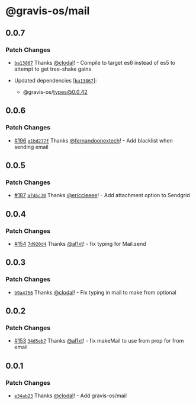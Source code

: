 # @gravis-os/mail

## 0.0.7

### Patch Changes

- [`ba13867`](https://github.com/gravis-os/gravis-os/commit/ba13867ea27da5ee5087f4530fe91a57bacc84ea) Thanks [@clodal](https://github.com/clodal)! - Compile to target es6 instead of es5 to attempt to get tree-shake gains

- Updated dependencies [[`ba13867`](https://github.com/gravis-os/gravis-os/commit/ba13867ea27da5ee5087f4530fe91a57bacc84ea)]:
  - @gravis-os/types@0.0.42

## 0.0.6

### Patch Changes

- [#196](https://github.com/gravis-os/gravis-os/pull/196) [`a1bd277f`](https://github.com/gravis-os/gravis-os/commit/a1bd277f2e147848edb12ecc64e7b6b7eb938a79) Thanks [@fernandoonextech](https://github.com/fernandoonextech)! - Add blacklist when sending email

## 0.0.5

### Patch Changes

- [#187](https://github.com/gravis-os/gravis-os/pull/187) [`a746c30`](https://github.com/gravis-os/gravis-os/commit/a746c304dac9313128946bf65d2cf0f565df1887) Thanks [@ericcleeee](https://github.com/ericcleeee)! - Add attachment option to Sendgrid

## 0.0.4

### Patch Changes

- [#154](https://github.com/gravis-os/gravis-os/pull/154) [`7d920d4`](https://github.com/gravis-os/gravis-os/commit/7d920d4ba22ee9e4be6e8bd29824985c31904bdd) Thanks [@al1xt](https://github.com/al1xt)! - fix typing for Mail.send

## 0.0.3

### Patch Changes

- [`b9a4756`](https://github.com/gravis-os/gravis-os/commit/b9a4756061e29cfad877992dfeec916117737253) Thanks [@clodal](https://github.com/clodal)! - Fix typing in mail to make from optional

## 0.0.2

### Patch Changes

- [#153](https://github.com/gravis-os/gravis-os/pull/153) [`34d5eb7`](https://github.com/gravis-os/gravis-os/commit/34d5eb7defa16c9f3b60deb6e2dedfb727edc687) Thanks [@al1xt](https://github.com/al1xt)! - fix makeMail to use from prop for from email

## 0.0.1

### Patch Changes

- [`e34ab23`](https://github.com/gravis-os/gravis-os/commit/e34ab2326b8bfd4272859a410ff2858dd6f78c22) Thanks [@clodal](https://github.com/clodal)! - Add gravis-os/mail

